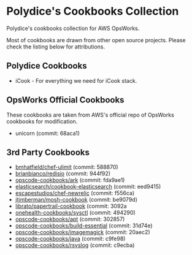 Polydice's Cookbooks Collection
=========

Polydice's cookbooks collection for AWS OpsWorks.

Most of cookbooks are drawn from other open source projects. Please check the listing below for attributions.

## Polydice Cookbooks

* iCook - For everything we need for iCook stack.

## OpsWorks Official Cookbooks

These cookbooks are taken from AWS's official repo of OpsWorks cookbooks for modification.

* unicorn (commit: 68aca1)

## 3rd Party Cookbooks

* [bmhatfield/chef-ulimit](https://github.com/bmhatfield/chef-ulimit) (commit: 588870)
* [brianbianco/redisio](https://github.com/brianbianco/redisio) (commit: 944f92)
* [opscode-cookbooks/ark](https://github.com/opscode-cookbooks/ark) (commit: fda9ae1)
* [elasticsearch/cookbook-elasticsearch](https://github.com/elasticsearch/cookbook-elasticsearch) (commit: eed9415)
* [escapestudios/chef-newrelic](https://github.com/escapestudios/chef-newrelic) (commit: f556ca)
* [jtimberman/mosh-cookbook](https://github.com/jtimberman/mosh-cookbook) (commit: be9079d)
* [librato/papertrail-cookbook](https://github.com/librato/papertrail-cookbook) (commit: 3092a
* [onehealth-cookbooks/sysctl](https://github.com/onehealth-cookbooks/sysctl) (commit: 494290)
* [opscode-cookbooks/apt](https://github.com/opscode-cookbooks/apt) (commit: 302857)
* [opscode-cookbooks/build-essential](https://github.com/opscode-cookbooks/build-essential) (commit: 31d74e)
* [opscode-cookbooks/imagemagick](https://github.com/opscode-cookbooks/imagemagick) (commit: 20aec2)
* [opscode-cookbooks/java](https://github.com/opscode-cookbooks/java) (commit: c9fe98)
* [opscode-cookbooks/rsyslog](https://github.com/opscode-cookbooks/rsyslog) (commit: c9ecba)
